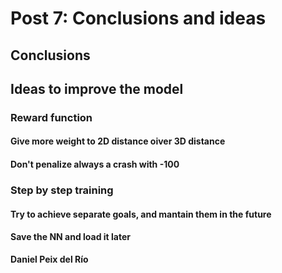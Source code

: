 # Post 7: Conclusions and ideas

## Conclusions

## Ideas to improve the model

### Reward function

#### Give more weight to 2D distance oiver 3D distance

#### Don't penalize always a crash with -100

### Step by step training

#### Try to achieve separate goals, and mantain them in the future

#### Save the NN and load it later

__Daniel Peix del Río__
